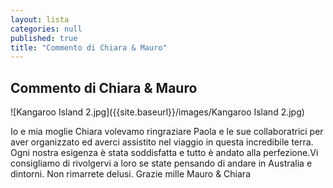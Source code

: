 ```yaml
---
layout: lista
categories: null
published: true
title: "Commento di Chiara & Mauro"
---
```





## Commento di Chiara & Mauro

![Kangaroo Island 2.jpg]({{site.baseurl}}/images/Kangaroo Island 2.jpg)

Io e mia moglie Chiara volevamo ringraziare Paola e le sue collaboratrici per aver organizzato ed averci assistito nel viaggio in questa incredibile terra. Ogni nostra esigenza è stata soddisfatta e tutto è andato alla perfezione.Vi consigliamo di rivolgervi a loro se state pensando di andare in Australia e dintorni. Non rimarrete delusi. Grazie mille Mauro & Chiara
